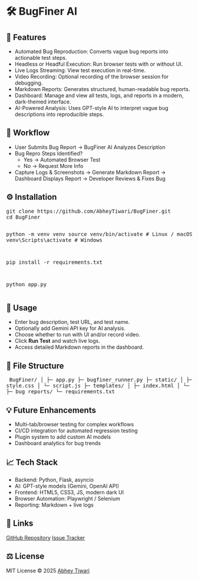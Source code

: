 </head>
<body>
<div class="container">
    <h1>🛠 BugFiner AI</h1>
    <section>
        <h2>🚀 Features</h2>
        <ul>
            <li>Automated Bug Reproduction: Converts vague bug reports into actionable test steps.</li>
            <li>Headless or Headful Execution: Run browser tests with or without UI.</li>
            <li>Live Logs Streaming: View test execution in real-time.</li>
            <li>Video Recording: Optional recording of the browser session for debugging.</li>
            <li>Markdown Reports: Generates structured, human-readable bug reports.</li>
            <li>Dashboard: Manage and view all tests, logs, and reports in a modern, dark-themed interface.</li>
            <li>AI-Powered Analysis: Uses GPT-style AI to interpret vague bug descriptions into reproducible steps.</li>
        </ul>
    </section>
    <section>
        <h2>🎯 Workflow</h2>
        <ul>
            <li>User Submits Bug Report → BugFiner AI Analyzes Description</li>
            <li>Bug Repro Steps Identified?
                <ul>
                    <li>Yes → Automated Browser Test</li>
                    <li>No → Request More Info</li>
                </ul>
            </li>
            <li>Capture Logs & Screenshots → Generate Markdown Report → Dashboard Displays Report → Developer Reviews & Fixes Bug</li>
        </ul>
    </section>
    <section>
        <h2>⚙️ Installation</h2>
        <pre>
git clone https://github.com/AbheyTiwari/BugFiner.git
cd BugFiner

python -m venv venv
source venv/bin/activate   # Linux / macOS
venv\Scripts\activate      # Windows

pip install -r requirements.txt

python app.py
        </pre>
    </section>
    <section>
        <h2>🧩 Usage</h2>
        <ul>
            <li>Enter bug description, test URL, and test name.</li>
            <li>Optionally add Gemini API key for AI analysis.</li>
            <li>Choose whether to run with UI and/or record video.</li>
            <li>Click <strong>Run Test</strong> and watch live logs.</li>
            <li>Access detailed Markdown reports in the dashboard.</li>
        </ul>
    </section>
    <section>
        <h2>📂 File Structure</h2>
        <pre>
BugFiner/
│
├─ app.py
├─ bugfiner_runner.py
├─ static/
│   ├─ style.css
│   └─ script.js
├─ templates/
│   ├─ index.html
│   └─ report.html
├─ bug_reports/
└─ requirements.txt
        </pre>
    </section>
    <section>
        <h2>💡 Future Enhancements</h2>
        <ul>
            <li>Multi-tab/browser testing for complex workflows</li>
            <li>CI/CD integration for automated regression testing</li>
            <li>Plugin system to add custom AI models</li>
            <li>Dashboard analytics for bug trends</li>
        </ul>
    </section>
    <section>
        <h2>📈 Tech Stack</h2>
        <ul>
            <li>Backend: Python, Flask, asyncio</li>
            <li>AI: GPT-style models (Gemini, OpenAI API)</li>
            <li>Frontend: HTML5, CSS3, JS, modern dark UI</li>
            <li>Browser Automation: Playwright / Selenium</li>
            <li>Reporting: Markdown + live logs</li>
        </ul>
    </section>
    <section>
        <h2>🔗 Links</h2>
        <a href="https://github.com/AbheyTiwari/BugFiner" class="btn" target="_blank">GitHub Repository</a>
        <a href="https://github.com/AbheyTiwari/BugFiner/issues" class="btn" target="_blank">Issue Tracker</a>
    </section>
    <section>
        <h2>⚖️ License</h2>
        <p>MIT License © 2025 <a href="https://github.com/AbheyTiwari" target="_blank">Abhey Tiwari</a></p>
    </section>
</div>
</body>
</html>
